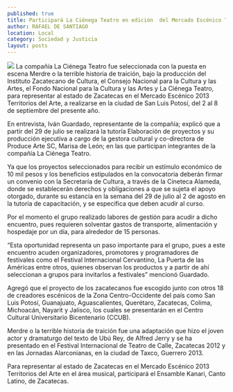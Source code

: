 ```yaml
---
published: true
title: Participará La Ciénega Teatro en edición  del Mercado Escénico Territorios del Arte
author: RAFAEL DE SANTIAGO
location: Local
category: Sociedad y Justicia
layout: posts
---
```


![](http://i.imgur.com/ogbZee8m.jpg)
La compañía La Ciénega Teatro fue seleccionada con la puesta en escena Merdre o la terrible historia de traición, bajo la producción del Instituto Zacatecano de Cultura, el Consejo Nacional para la Cultura y las Artes, el Fondo Nacional para la Cultura y las Artes y La Ciénega Teatro, para representar al estado de Zacatecas en el Mercado Escénico 2013 Territorios del Arte, a realizarse en la ciudad de San Luis Potosí, del 2 al 8 de septiembre del presente año.

En entrevista, Iván Guardado, representante de la compañía; explicó que a partir del 29 de julio se realizará la tutoría Elaboración de proyectos y su producción ejecutiva a cargo de la gestora cultural y co-directora de Produce Arte SC,  Marisa de León; en las que participan integrantes de la compañía La Ciénega Teatro.

Ya que los proyectos seleccionados para recibir un estímulo económico de 10 mil pesos y los beneficios estipulados en la convocatoria deberán firmar un convenio con la Secretaría de Cultura, a través de la Cineteca Alameda, donde se establecerán derechos y obligaciones a que se sujeta el apoyo otorgado, durante su estancia en la semana del 29 de julio al 2 de agosto en la tutoría de capacitación, y se especifica que deben acudir al curso.

Por el momento el grupo realizado labores de gestión para acudir a dicho encuentro, pues requieren solventar gastos de transporte, alimentación y hospedaje por un día, para alrededor de 15 personas.

“Esta oportunidad representa un paso importante para el grupo, pues a este encuentro acuden organizadores, promotores y programadores de festivales como el Festival Internacional Cervantino, La Puerta de las Américas entre otros, quienes observan los productos y a partir de ahí seleccionan a grupos para invitarlos a festivales” mencionó Guardado.

Agregó que el proyecto de los zacatecanos fue escogido junto con otros 18 de creadores escénicos de la Zona Centro-Occidente del país como San Luis Potosí, Guanajuato, Aguascalientes, Querétaro, Zacatecas, Colima, Michoacán, Nayarit y Jalisco, los cuales se presentarán en el Centro Cultural Universitario Bicentenario (CCUB).

Merdre o la terrible historia de traición fue una adaptación que hizo el joven actor y dramaturgo del texto de Ubú Rey, de Alfred Jerry y se ha presentado en el Festival Internacional de Teatro de Calle, Zacatecas 2012 y en las Jornadas Alarconianas, en la ciudad de Taxco, Guerrero 2013.

Para representar al estado de Zacatecas en el Mercado Escénico 2013 Territorios del Arte en el área musical, participará el Ensamble Kanari, Canto Latino, de Zacatecas.
